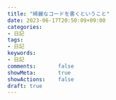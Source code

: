 ```yaml
---
title: "綺麗なコードを書くということ"
date: 2023-06-17T20:50:09+09:00
categories:
- 日記
tags:
- 日記
keywords:
- 日記
comments:       false
showMeta:       true
showActions:    false
draft: true
---
```


